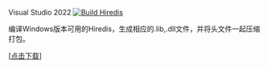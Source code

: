 Visual Studio 2022 [![Build Hiredis](https://github.com/roacn/hiredis-windows-build/actions/workflows/hiredis.yml/badge.svg)](https://github.com/roacn/hiredis-windows-build/actions/workflows/hiredis.yml)



编译Windows版本可用的Hiredis，生成相应的.lib,.dll文件，并将头文件一起压缩打包。

[[点击下载](https://github.com/roacn/hiredis-windows-build/releases/latest)]
